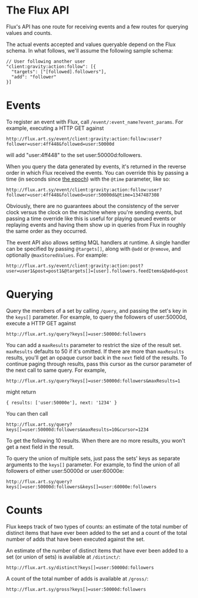 The Flux API
============

Flux's API has one route for receiving events and a few routes for querying
values and counts.

The actual events accepted and values queryable depend on the Flux schema.
In what follows, we'll assume the following sample schema:

    // User following another user
    "client:gravity:action:follow": [{
      "targets": ["[followed].followers"],
      "add": "follower"
    }]

Events
======

To register an event with Flux, call `/event/:event_name?event_params`. For 
example, executing a HTTP GET against

    http://flux.art.sy/event/client:gravity:action:follow:user?follower=user:4ff448&followed=user:50000d

will add "user:4ff448" to the set user:50000d:followers.

When you query the data generated by events, it's returned in the reverse order in which
Flux received the events. You can override this by passing a time (in seconds since 
[the epoch](http://en.wikipedia.org/wiki/Epoch_\(reference_date\))) with the `@time` parameter, like so:

    http://flux.art.sy/event/client:gravity:action:follow:user?follower=user:4ff448&followed=user:50000d&@time=1347487308

Obviously, there are no guarantees about the consistency of the server clock versus the clock
on the machine where you're sending events, but passing a time override like this is useful for
playing queued events or replaying events and having them show up in queries from Flux in 
roughly the same order as they occurred.

The event API also allows setting MQL handlers at runtime. A single handler can be specified by passing `@targets[]`, along with `@add` or `@remove`, and optionally `@maxStoredValues`. For example:

    http://flux.art.sy/event/client:gravity:action:post?user=user1&post=post1&@targets[]=[user].followers.feedItems&@add=post

Querying
========

Query the members of a set by calling `/query`, and passing the set's key in the `keys[]` parameter. For example, to query the followers of user:50000d, execute a HTTP GET against

    http://flux.art.sy/query?keys[]=user:50000d:followers

You can add a `maxResults` parameter to restrict the size of the result set. `maxResults`
defaults to 50 if it's omitted. If there are more than `maxResults` results, you'll get
an opaque cursor back in the `next` field of the results. To continue paging through
results, pass this cursor as the cursor parameter of the next call to same query. For
example,

    http://flux.art.sy/query?keys[]=user:50000d:followers&maxResults=1

might return

    { results: ['user:50000e'], next: '1234' }

You can then call

    http://flux.art.sy/query?keys[]=user:50000d:followers&maxResults=10&cursor=1234

To get the following 10 results. When there are no more results, you won't get a next
field in the result.

To query the union of multiple sets, just pass the sets' keys as separate arguments to the `keys[]` parameter. For example, to find the union of all followers of either user:50000d or user:60000e:

    http://flux.art.sy/query?keys[]=user:50000d:followers&keys[]=user:60000e:followers

Counts
======

Flux keeps track of two types of counts: an estimate of the total number of 
distinct items that have ever been added to the set and a count of the total 
number of adds that have been executed against the set.

An estimate of the number of distinct items that have ever been added to a set (or union of sets) is
available at `/distinct/`:

    http://flux.art.sy/distinct?keys[]=user:50000d:followers

A count of the total number of adds is available at `/gross/`:

    http://flux.art.sy/gross?keys[]=user:50000d:followers
